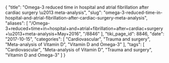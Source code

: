 {
    "title": "Omega-3 reduced time in hospital and atrial fibrillation after cardiac surgery \u2013 meta-analysis",
    "slug": "omega-3-reduced-time-in-hospital-and-atrial-fibrillation-after-cardiac-surgery-meta-analysis",
    "aliases": [
        "/Omega-3+reduced+time+in+hospital+and+atrial+fibrillation+after+cardiac+surgery+\u2013+meta-analysis+May+2016",
        "/8846"
    ],
    "tiki_page_id": 8846,
    "date": "2017-10-15",
    "categories": [
        "Cardiovascular",
        "Trauma and surgery",
        "Meta-analysis of Vitamin D",
        "Vitamin D and Omega-3"
    ],
    "tags": [
        "Cardiovascular",
        "Meta-analysis of Vitamin D",
        "Trauma and surgery",
        "Vitamin D and Omega-3"
    ]
}